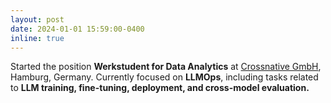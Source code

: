 ```yaml
---
layout: post
date: 2024-01-01 15:59:00-0400
inline: true
---
```

Started the position <b>Werkstudent for Data Analytics</b> at <a href="https://www.crossnative.com/">Crossnative GmbH</a>, Hamburg, Germany. Currently focused on <b>LLMOps</b>, including tasks related to <b>LLM training, fine-tuning, deployment, and cross-model evaluation.</b>
